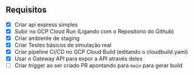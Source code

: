 ## Requisitos

- [x] Criar api express simples
- [x] Subir no GCP Cloud Run (Ligando com o Repositorio do Github)
- [x] Criar ambiente de staging
- [x] Criar Testes básicos de simulação real
- [x] Criar pipeline CI/CD no GCP Cloud Build (editando o cloudbuild.yaml)
- [x] Usar o Gateway API para expor a API através deles
- [ ] Criar trigger ao ser criado PR apontando para `main` para gerar build